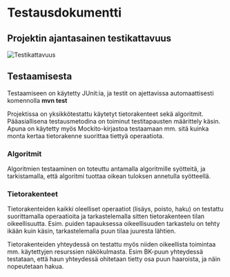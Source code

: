 # Testausdokumentti

## Projektin ajantasainen testikattavuus
![Testikattavuus](https://github.com/LauriTahvanainen/Kirjoitusvirhekorjaaja/blob/master/dokumentaatio/testikattavuus.png)

## Testaamisesta
Testaamiseen on käytetty JUnit:ia, ja testit on ajettavissa automaattisesti komennolla **mvn test**

Projektissa on yksikkötestattu käytetyt tietorakenteet sekä algoritmit. Pääasiallisena testausmetodina on toiminut testitapausten määrittely käsin. Apuna on käytetty myös Mockito-kirjastoa testaamaan mm. sitä kuinka monta kertaa tietorakenne suorittaa tiettyä operaatiota. 

### Algoritmit
Algoritmien testaaminen on toteuttu antamalla algoritmille syötteitä, ja tarkistamalla, että algoritmi tuottaa oikean tuloksen annetulla syötteellä.

### Tietorakenteet
Tietorakenteiden kaikki oleelliset operaatiot (lisäys, poisto, haku) on testattu suorittamalla operaatioita ja tarkastelemalla sitten tietorakenteen tilan oikeellisuutta. Esim. puiden tapauksessa oikeellisuuden tarkastelu on tehty ikään kuin käsin, tarkastelemalla puun tilaa juuresta lähtien.

Tietorakenteiden yhteydessä on testattu myös niiden oikeellista toimintaa mm. käytettyjen resurssien näkökulmasta. Esim BK-puun yhteydessä testataan, että haun yhteydessä ohitetaan tietty osa puun haaroista, ja näin nopeutetaan hakua.
